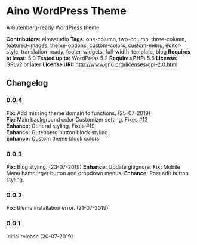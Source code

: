# Aino WordPress Theme
A Gutenberg-ready WordPress theme.

__Contributors:__ elmastudio
__Tags:__ one-column, two-column, three-column, featured-images, theme-options, custom-colors, custom-menu, editor-style, translation-ready, footer-widgets, full-width-template, blog
__Requires at least:__ 5.0
__Tested up to:__ WordPress 5.2
__Requires PHP:__ 5.6
__License:__ GPLv2 or later
__License URI:__ http://www.gnu.org/licenses/gpl-2.0.html

## Changelog

### 0.0.4
**Fix:** Add missing theme domain to functions. (25-07-2019)  
**Fix:** Main background color Customizer setting. Fixes #13  
**Enhance:** General styling. Fixes #19  
**Enhance:** Gutenberg button block styling.  
**Enhance:** Custom theme block colors.  

### 0.0.3
**Fix:** Blog styling. (23-07-2019)
**Enhance:** Update gitignore.
**Fix:** Mobile Menu hamburger button and dropdown menus.
**Enhance:** Post edit button styling.

### 0.0.2
**Fix:** theme installation error. (21-07-2019)

### 0.0.1
Initial release (20-07-2019)
